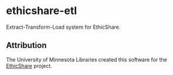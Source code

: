 # ethicshare-etl

Extract-Transform-Load system for EthicShare.

## Attribution

The University of Minnesota Libraries created this software for the [EthicShare](http://www.ethicshare.org/about) project.
